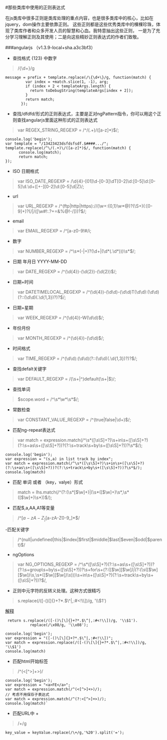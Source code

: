 #那些类库中使用的正则表达式

在js类库中很多正则是类库处理的重点内容，也是很多类库中的核心，比如在jquery，dom操作主要依靠正则。
这些正则都是这些优秀类库中的棵棵珍珠，体现了类库作者和众多开发人员的智慧和心血。我特意抽出这些正则，
一是为了充分学习理解正则及其使用；二是向这些精妙正则表达式的作者们致敬。


###angularjs （v1.3.9-local+sha.a3c3bf3）

- 查找格式 {123} 中数字
> /\{\d+\}/g

```
message = prefix + template.replace(/\{\d+\}/g, function(match) {
         var index = +match.slice(1, -1), arg;
         if (index + 2 < templateArgs.length) {
           return toDebugString(templateArgs[index + 2]);
         }
         return match;
       });
```


- 查找/dfdfd/形式的正则表达式，主要是正对ngPattern指令，你可以用这个正则查找angularjs里面这种形式的正则表达式

> var REGEX_STRING_REGEXP = /^\/(.+)\/([a-z]*)$/;

```
console.log('begin');
var template = "/13423423dsfdsfsdf.$####.../";
template.replace(/^\/(.+)\/([a-z]*)$/, function(match) {
      console.log(match);
      return match;
});
```

- ISO 日期格式
 > var ISO_DATE_REGEXP = /\d{4}-[01]\d-[0-3]\dT[0-2]\d:[0-5]\d:[0-5]\d\.\d+([+-][0-2]\d:[0-5]\d|Z)/;

- url
> var URL_REGEXP = /^(ftp|http|https):\/\/(\w+:{0,1}\w*@)?(\S+)(:[0-9]+)?(\/|\/([\w#!:.?+=&%@!\-\/]))?$/;

- email
> var EMAIL_REGEXP = /^[a-z0-9!#$%&'*+\/=?^_`{|}~.-]+@[a-z0-9]([a-z0-9-]*[a-z0-9])?(\.[a-z0-9]([a-z0-9-]*[a-z0-9])?)*$/i;

- 数字
> var NUMBER_REGEXP = /^\s*(\-|\+)?(\d+|(\d*(\.\d*)))\s*$/;

- 日期 年月日 YYYY-MM-DD
> var DATE_REGEXP = /^(\d{4})-(\d{2})-(\d{2})$/;

- 日期+时间
> var DATETIMELOCAL_REGEXP = /^(\d{4})-(\d\d)-(\d\d)T(\d\d):(\d\d)(?::(\d\d)(\.\d{1,3})?)?$/;

- 日期+星期
> var WEEK_REGEXP = /^(\d{4})-W(\d\d)$/;

- 年份月份
> var MONTH_REGEXP = /^(\d{4})-(\d\d)$/;

- 时间格式
> var TIME_REGEXP = /^(\d\d):(\d\d)(?::(\d\d)(\.\d{1,3})?)?$/;

- 查找defalt关键字
> var DEFAULT_REGEXP = /(\s+|^)default(\s+|$)/;

- 查找单词
> $scope.word = /^\s*\w*\s*$/;


- 常数检查
> var CONSTANT_VALUE_REGEXP = /^(true|false|\d+)$/;


- 匹配ng-repeat表达式
>var match = expression.match(/^\s*([\s\S]+?)\s+in\s+([\s\S]+?)(?:\s+as\s+([\s\S]+?))?(?:\s+track\s+by\s+([\s\S]+?))?\s*$/);

```
console.log('begin');
var expression = "(s,a) in list track by index";
var match = expression.match(/^\s*([\s\S]+?)\s+in\s+([\s\S]+?)(?:\s+as\s+([\s\S]+?))?(?:\s+track\s+by\s+([\s\S]+?))?\s*$/);
console.log(match)

```

- 匹配 单词 或者 （key，valye）形式
> match = lhs.match(/^(?:(\s*[\$\w]+)|\(\s*([\$\w]+)\s*,\s*([\$\w]+)\s*\))$/);

- 匹配$$,$a,AA,A1等变量
>/^[$a-zA-Z_][$a-zA-Z0-9_]*$/

-匹配关键字
>/^(null|undefined|this|\$index|\$first|\$middle|\$last|\$even|\$odd|\$parent)$/

- ngOptions
>  var NG_OPTIONS_REGEXP = /^\s*([\s\S]+?)(?:\s+as\s+([\s\S]+?))?(?:\s+group\s+by\s+([\s\S]+?))?\s+for\s+(?:([\$\w][\$\w]*)|(?:\(\s*([\$\w][\$\w]*)\s*,\s*([\$\w][\$\w]*)\s*\)))\s+in\s+([\s\S]+?)(?:\s+track\s+by\s+([\s\S]+?))?$/,



- 正则中元字符的反转义处理。这种方式很精巧
>s.replace(/([-()\[\]{}+?*.$\^|,:#<!\\])/g, '\\$1')

[解释](http://docs.closure-library.googlecode.com/git/local_closure_goog_string_string.js.source.html#line1021)


```
 return s.replace(/([-()\[\]{}+?*.$\^|,:#<!\\])/g, '\\$1').
           replace(/\x08/g, '\\x08');
```
```
console.log('begin');
var expression = "([-()\[\]{}+?*.$\^|,:#<!\\])";
var match = expression.replace(/([-()\[\]{}+?*.$\^|,:#<!\\])/g, '\\$1')
console.log(match)
```
- 匹配html开始标签
> /^(<[^>]+>)/

```
console.log('begin');
var expression = "<a>FE</a>";
var match = expression.match(/^(<[^>]+>)/);
// 考虑不用保存子表达式
var match = expression.match(/^(?:<[^>]+>)/);
console.log(match)`
```

- 匹配URL中 +
>/\+/g

```
key_value = keyValue.replace(/\+/g,'%20').split('=');
```



































